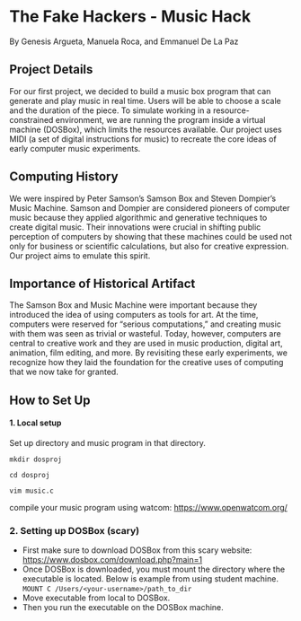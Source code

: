 # The Fake Hackers - Music Hack
By Genesis Argueta, Manuela Roca, and Emmanuel De La Paz

## Project Details
For our first project, we decided to build a music box program that can generate and play music in real time. Users will be able to choose a scale and the duration of the piece. To simulate working in a resource-constrained environment, we are running the program inside a virtual machine (DOSBox), which limits the resources available. Our project uses MIDI (a set of digital instructions for music) to recreate the core ideas of early computer music experiments.

## Computing History
 We were inspired by Peter Samson’s Samson Box and Steven Dompier’s Music Machine. Samson and Dompier are considered pioneers of computer music because they applied algorithmic and generative techniques to create digital music. Their innovations were crucial in shifting public perception of computers by showing that these machines could be used not only for business or scientific calculations, but also for creative expression. Our project aims to emulate this spirit.

## Importance of Historical Artifact
The Samson Box and Music Machine were important because they introduced the idea of using computers as tools for art. At the time, computers were reserved for “serious computations,” and creating music with them was seen as trivial or wasteful. Today, however, computers are central to creative work and they are used in music production, digital art, animation, film editing, and more. By revisiting these early experiments, we recognize how they laid the foundation for the creative uses of computing that we now take for granted.

## How to Set Up

#### 1. Local setup
Set up directory and music program in that directory.

`mkdir dosproj`

`cd dosproj`

`vim music.c`

compile your music program using watcom: https://www.openwatcom.org/ 

### 2. Setting up DOSBox (scary)
- First make sure to download DOSBox from this scary website: https://www.dosbox.com/download.php?main=1
- Once DOSBox is downloaded, you must mount the directory where the executable is located. Below is example from using student machine.
 `MOUNT C /Users/<your-username>/path_to_dir`
- Move executable from local to DOSBox. 
- Then you run the executable on the DOSBox machine. 

